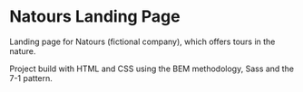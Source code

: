 # Natours Landing Page

Landing page for Natours (fictional company), which offers tours in the nature.

Project build with HTML and CSS using the BEM methodology, Sass and the 7-1 pattern.